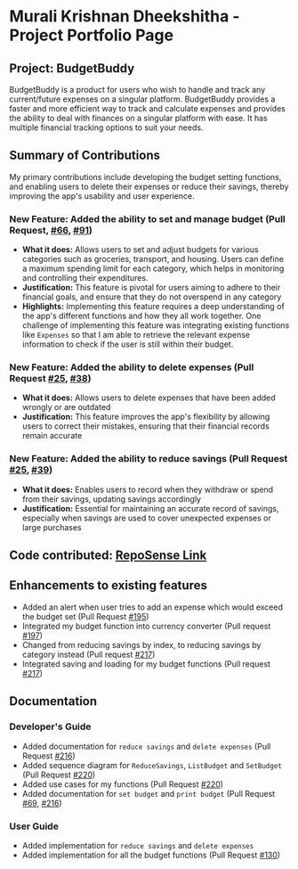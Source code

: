 # Murali Krishnan Dheekshitha - Project Portfolio Page

## Project: BudgetBuddy
BudgetBuddy is a product for users who wish to handle and track any current/future expenses on a singular platform.
BudgetBuddy provides a faster and more efficient way to track and calculate expenses and provides the ability to deal
with finances on a singular platform with ease. It has multiple financial tracking options to suit your needs.

## Summary of Contributions
My primary contributions include developing the budget setting functions, and enabling users to delete their expenses
or reduce their savings, thereby improving the app's usability and user experience.

### New Feature: Added the ability to set and manage budget (Pull Request, [#66](https://github.com/AY2324S2-CS2113-T12-3/tp/pull/66), [#91](https://github.com/AY2324S2-CS2113-T12-3/tp/pull/117))
- **What it does:** Allows users to set and adjust budgets for various categories such as groceries, transport, and
  housing. Users can define a maximum spending limit for each category, which helps in monitoring and controlling
  their expenditures.
- **Justification:** This feature is pivotal for users aiming to adhere to their financial goals, and ensure that they
  do not overspend in any category
- **Highlights:** Implementing this feature requires a deep understanding of the app's different functions and how they
  all work together. One challenge of implementing this feature was integrating existing functions like `Expenses` so that
  I am able to retrieve the relevant expense information to check if the user is still within their budget.

### New Feature: Added the ability to delete expenses (Pull Request [#25](https://github.com/AY2324S2-CS2113-T12-3/tp/pull/25), [#38](https://github.com/AY2324S2-CS2113-T12-3/tp/pull/38))
- **What it does:** Allows users to delete expenses that have been added wrongly or are outdated
- **Justification:** This feature improves the app's flexibility by allowing users to correct their mistakes, ensuring
  that their financial records remain accurate

### New Feature: Added the ability to reduce savings (Pull Request [#25](https://github.com/AY2324S2-CS2113-T12-3/tp/pull/25), [#39](https://github.com/AY2324S2-CS2113-T12-3/tp/pull/39))
- **What it does:** Enables users to record when they withdraw or spend from their savings, updating savings accordingly
- **Justification:** Essential for maintaining an accurate record of savings, especially when savings are used to cover 
unexpected expenses or large purchases

## Code contributed: [RepoSense Link](https://nus-cs2113-ay2324s2.github.io/tp-dashboard/?search=Dheekshitha2&breakdown=true&sort=groupTitle%20dsc&sortWithin=title&since=2024-02-23&timeframe=commit&mergegroup=&groupSelect=groupByRepos&checkedFileTypes=docs~functional-code~test-code~other)

## Enhancements to existing features
- Added an alert when user tries to add an expense which would exceed the budget set (Pull Request [#195](https://github.com/AY2324S2-CS2113-T12-3/tp/pull/195))
- Integrated my budget function into currency converter (Pull request [#197](https://github.com/AY2324S2-CS2113-T12-3/tp/pull/197))
- Changed from reducing savings by index, to reducing savings by category instead (Pull request [#217](https://github.com/AY2324S2-CS2113-T12-3/tp/pull/217))
- Integrated saving and loading for my budget functions (Pull request [#217](https://github.com/AY2324S2-CS2113-T12-3/tp/pull/217))

## Documentation

### Developer's Guide
- Added documentation for `reduce savings` and `delete expenses` (Pull Request [#216](https://github.com/AY2324S2-CS2113-T12-3/tp/pull/216))
- Added sequence diagram for `ReduceSavings`, `ListBudget` and `SetBudget` (Pull Request [#220](https://github.com/AY2324S2-CS2113-T12-3/tp/pull/220))
- Added use cases for my functions (Pull Request [#220](https://github.com/AY2324S2-CS2113-T12-3/tp/pull/220))
- Added documentation for `set budget` and `print budget` (Pull Request [#69](https://github.com/AY2324S2-CS2113-T12-3/tp/pull/69), [#216](https://github.com/AY2324S2-CS2113-T12-3/tp/pull/216))

### User Guide
- Added implementation for `reduce savings` and `delete expenses`
- Added implementation for all the budget functions (Pull Request [#130](https://github.com/AY2324S2-CS2113-T12-3/tp/pull/130))
